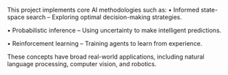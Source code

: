 This project implements core AI methodologies such as:
• Informed state-space search – Exploring optimal decision-making strategies.

• Probabilistic inference – Using uncertainty to make intelligent predictions.

• Reinforcement learning – Training agents to learn from experience.

These concepts have broad real-world applications, including natural language processing, computer vision, and robotics.
